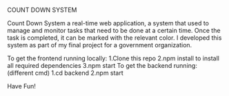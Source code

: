 COUNT DOWN SYSTEM 

Count Down System a real-time web application, a system that used to manage and monitor tasks that need to be done at a certain time. 
Once the task is completed, it can be marked with the relevant color.
I developed this system as part of my final project for a government organization.

To get the frontend running locally:
  1.Clone this repo
  2.npm install to install all required dependencies
  3.npm start 
To get the backend running: (different cmd)
  1.cd backend
  2.npm start

Have Fun!
